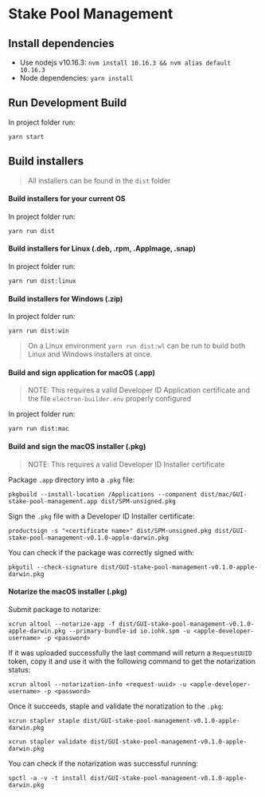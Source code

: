 # Stake Pool Management

## Install dependencies

- Use nodejs v10.16.3: `nvm install 10.16.3 && nvm alias default 10.16.3`
- Node dependencies: `yarn install`

## Run Development Build

In project folder run:

```console
yarn start
```

## Build installers

> All installers can be found in the `dist` folder

#### Build installers for your current OS

In project folder run:

```console
yarn run dist
```

#### Build installers for Linux (.deb, .rpm, .AppImage, .snap)

In project folder run:

```console
yarn run dist:linux
```

#### Build installers for Windows (.zip)

In project folder run:

```console
yarn run dist:win
```

> On a Linux environment `yarn run dist:wl` can be run to build both Linux and Windows installers at once.

#### Build and sign application for macOS (.app)

> NOTE: This requires a valid Developer ID Application certificate and the file `electron-builder.env` properly configured

In project folder run:

```console
yarn run dist:mac
```

#### Build and sign the macOS installer (.pkg)

> NOTE: This requires a valid Developer ID Installer certificate

Package `.app` directory into a `.pkg` file:

```console
pkgbuild --install-location /Applications --component dist/mac/GUI-stake-pool-management.app dist/SPM-unsigned.pkg
```

Sign the `.pkg` file with a Developer ID Installer certificate:

```console
productsign -s "<certificate name>" dist/SPM-unsigned.pkg dist/GUI-stake-pool-management-v0.1.0-apple-darwin.pkg
```

You can check if the package was correctly signed with:

```console
pkgutil --check-signature dist/GUI-stake-pool-management-v0.1.0-apple-darwin.pkg
```

#### Notarize the macOS installer (.pkg)

Submit package to notarize:

```console 
xcrun altool --notarize-app -f dist/GUI-stake-pool-management-v0.1.0-apple-darwin.pkg --primary-bundle-id io.iohk.spm -u <apple-developer-username> -p <password>
```

If it was uploaded successfully the last command will return a `RequestUUID` token, copy it and use it with the following command to get the notarization status:

```console
xcrun altool --notarization-info <request-uuid> -u <apple-developer-username> -p <password>
```

Once it succeeds, staple and validate the noratization to the `.pkg`:

```console
xcrun stapler staple dist/GUI-stake-pool-management-v0.1.0-apple-darwin.pkg
```
```console
xcrun stapler validate dist/GUI-stake-pool-management-v0.1.0-apple-darwin.pkg
```

You can check if the notarization was successful running:

```console
spctl -a -v -t install dist/GUI-stake-pool-management-v0.1.0-apple-darwin.pkg 
```
